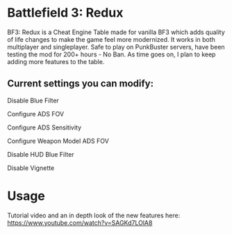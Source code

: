 # Battlefield 3: Redux

BF3: Redux is a Cheat Engine Table made for vanilla BF3 which adds quality of life changes to make the game feel more modernized. It works in both multiplayer and singleplayer. Safe to play on PunkBuster servers, have been testing the mod for 200+ hours - No Ban. As time goes on, I plan to keep adding more features to the table.
 
## Current settings you can modify:

Disable Blue Filter

Configure ADS FOV

Configure ADS Sensitivity

Configure Weapon Model ADS FOV

Disable HUD Blue Filter

Disable Vignette

# Usage

Tutorial video and an in depth look of the new features here: https://www.youtube.com/watch?v=SAGKd7LOlA8










